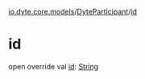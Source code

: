 [io.dyte.core.models](../index.md)/[DyteParticipant](index.md)/[id](id.md)

# id


open override val [id](id.md): [String](https://kotlinlang.org/api/latest/jvm/stdlib/kotlin/-string/index.html)
